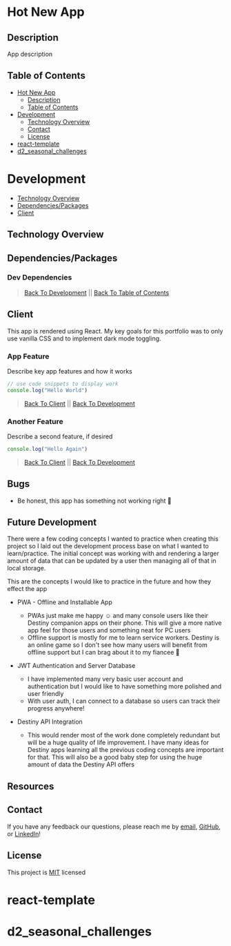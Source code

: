 # Hot New App

<!-- ![App hero image](./client/public/assets/img/readme/app.png) -->

## Description

App description

<!-- [Live Link 😁](https://diegopie.herokuapp.com/) -->

<!-- [Adobe XD Wireframe and Prototype](https://xd.adobe.com/view/7f0c8103-9ba6-49dd-8bca-2eaeeb93bbf6-2a5f/) -->

&NewLine;
&NewLine;

## Table of Contents

- [Hot New App](#hot-new-app)
  - [Description](#description)
  - [Table of Contents](#table-of-contents)
- [Development](#development)
  - [Technology Overview](#technology-overview)
  - [Contact](#contact)
  - [License](#license)
- [react-template](#react-template)
- [d2_seasonal_challenges](#d2_seasonal_challenges)

# Development

- [Technology Overview](#Technology-Overview)
- [Dependencies/Packages](#Dependencies/Packages)
- [Client](#Client)

## Technology Overview

&NewLine;
&NewLine;

<!-- ```sh
Frontend – React, CSS3,  
Backend – Node, Express
``` -->

&NewLine;
&NewLine;

## Dependencies/Packages

&NewLine;
&NewLine;

<!-- | | | |
| ------ | ------ | ------ |
| [express](https://www.npmjs.com/package/express) | [mongoose](https://www.npmjs.com/package/mongoose) | [react-typed](https://www.npmjs.com/package/react-typed) |
[react-router-dom](https://www.npmjs.com/package/react-router-dom) | -->

&NewLine;
&NewLine;

### Dev Dependencies

&NewLine;
&NewLine;

<!-- | | | |
| ------ | ------ | ------ |
| [eslint](https://www.npmjs.com/package/eslint) | [nodemon](https://www.npmjs.com/package/nodemon) | -->

&NewLine;
&NewLine;

> [Back To Development](#Development) || [Back To Table of Contents](#Table-of-Contents)

## Client

This app is rendered using React. My key goals for this portfolio was to only use vanilla CSS and to implement dark mode toggling.

### App Feature

Describe key app features and how it works

``` js
// use code snippets to display work
console.log("Hello World")
```

> [Back To Client](#Client) || [Back To Development](#Development)

### Another Feature

Describe a second feature, if desired

``` js
console.log("Hello Again")
```

> [Back To Client](#Client) || [Back To Development](#Development)

## Bugs

- Be honest, this app has something not working right 😬

## Future Development

There were a few coding concepts I wanted to practice when creating this project so I laid out the development process base on what I wanted to learn/practice. The initial concept was working with and rendering a larger amount of data that can be updated by a user then managing all of that in local storage.

This are the concepts I would like to practice in the future and how they effect the app

- PWA - Offline and Installable App
  - PWAs just make me happy ☺️ and many console users like their Destiny companion apps on their phone. This will give a more native app feel for those users and something neat for PC users
  - Offline support is mostly for me to learn service workers. Destiny is an online game so I don't see how many users will benefit from offline support but I can brag about it to my fiancee 🥰
  
- JWT Authentication and Server Database
  - I have implemented many very basic user account and authentication but I would like to have something more polished and user friendly
  - With user auth, I can connect to a database so users can track their progress anywhere!
  
- Destiny API Integration
  - This would render most of the work done completely redundant but will be a huge quality of life improvement. I have many ideas for Destiny apps learning all the previous coding concepts are important for that. This will also be a good baby step for using the huge amount of data the Destiny API offers

## Resources

<!-- Adobe Icons: [freepik.com](https://www.freepik.com) -->

## Contact

If you have any feedback our questions, please reach me by [email](diegopie@outlook.com), [GitHub](https://github.com/Diegopie), or [LinkedIn](https://www.linkedin.com/in/diego-hernandez-7327381b2/)!

## License

This project is [MIT](https://choosealicense.com/licenses/mit/) licensed
# react-template
# d2_seasonal_challenges
